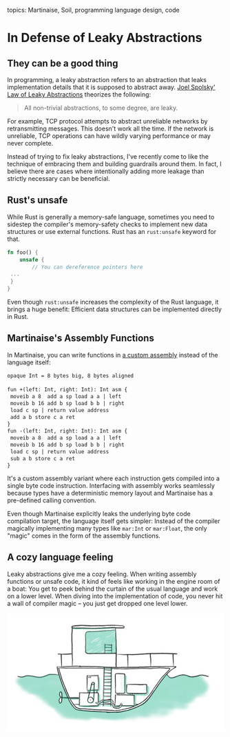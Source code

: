 topics: Martinaise, Soil, programming language design, code

# In Defense of Leaky Abstractions

## They can be a good thing

In programming, a leaky abstraction refers to an abstraction that leaks implementation details that it is supposed to abstract away.
[Joel Spolsky' Law of Leaky Abstractions](https://www.joelonsoftware.com/2002/11/11/the-law-of-leaky-abstractions/) theorizes the following:

> All non-trivial abstractions, to some degree, are leaky.

For example, TCP protocol attempts to abstract unreliable networks by retransmitting messages.
This doesn't work all the time.
If the network is unreliable, TCP operations can have wildly varying performance or may never complete.

Instead of trying to fix leaky abstractions, I've recently come to like the technique of embracing them and building guardrails around them.
In fact, I believe there are cases where intentionally adding more leakage than strictly necessary can be beneficial.

## Rust's unsafe

While Rust is generally a memory-safe language, sometimes you need to sidestep the compiler's memory-safety checks to implement new data structures or use external functions.
Rust has an `rust:unsafe` keyword for that.

```rust
fn foo() {
    unsafe {
        // You can dereference pointers here
 ...
 }
}
```

Even though `rust:unsafe` increases the complexity of the Rust language, it brings a huge benefit:
Efficient data structures can be implemented directly in Rust.

## Martinaise's Assembly Functions

In Martinaise, you can write functions in [a custom assembly](/soil) instead of the language itself:

```mar
opaque Int = 8 bytes big, 8 bytes aligned

fun +(left: Int, right: Int): Int asm {
 moveib a 8  add a sp load a a | left
 moveib b 16 add b sp load b b | right
 load c sp | return value address
 add a b store c a ret
}
fun -(left: Int, right: Int): Int asm {
 moveib a 8  add a sp load a a | left
 moveib b 16 add b sp load b b | right
 load c sp | return value address
 sub a b store c a ret
}
```

It's a custom assembly variant where each instruction gets compiled into a single byte code instruction.
Interfacing with assembly works seamlessly because types have a deterministic memory layout and Martinaise has a pre-defined calling convention.

Even though Martinaise explicitly leaks the underlying byte code compilation target, the language itself gets simpler:
Instead of the compiler magically implementing many types like `mar:Int` or `mar:Float`, the only "magic" comes in the form of the assembly functions.

## A cozy language feeling

Leaky abstractions give me a cozy feeling.
When writing assembly functions or unsafe code, it kind of feels like working in the engine room of a boat:
You get to peek behind the curtain of the usual language and work on a lower level.
When diving into the implementation of code, you never hit a wall of compiler magic – you just get dropped one level lower.

![a cross-section of a boat with an engine room](files/boat.webp)
